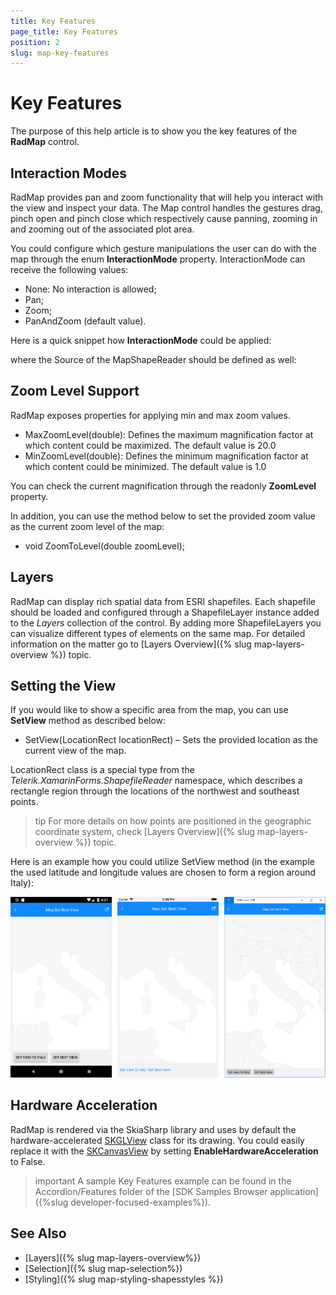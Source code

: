 ```yaml
---
title: Key Features
page_title: Key Features
position: 2
slug: map-key-features
---
```


# Key Features

The purpose of this help article is to show you the key features of the **RadMap** control. 

## Interaction Modes

RadMap provides pan and zoom functionality that will help you interact with the view and inspect your data. The Map control handles the gestures drag, pinch open and pinch close which respectively cause panning, zooming in and zooming out of the associated plot area.

You could configure which gesture manipulations the user can do with the map through the enum **InteractionMode** property. InteractionMode can receive the following values:

* None: No interaction is allowed;
* Pan; 
* Zoom;
* PanAndZoom (default value).

Here is a quick snippet how **InteractionMode** could be applied:

<snippet id='map-interaction-mode-xaml' />

where the Source of the MapShapeReader should be defined as well:

<snippet id='map-interactionmode-settintsource' />

## Zoom Level Support

RadMap exposes properties for applying min and max zoom values.

* MaxZoomLevel(double): Defines the maximum magnification factor at which content could be maximized. The default value is 20.0
* MinZoomLevel(double): Defines the minimum magnification factor at which content could be minimized. The default value is 1.0

You can check the current magnification through the readonly **ZoomLevel** property.

<snippet id='map-zoom-level-xaml' />

In addition, you can use the method below to set the provided zoom value as the current zoom level of the map:

* void ZoomToLevel(double zoomLevel);

## Layers

RadMap can display rich spatial data from ESRI shapefiles. Each shapefile should be loaded and configured through a ShapefileLayer instance added to the *Layers* collection of the control. By adding more ShapefileLayers you can visualize different types of elements on the same map.  For detailed information on the matter go to [Layers Overview]({% slug map-layers-overview %}) topic.

## Setting the View

If you would like to show a specific area from the map, you can use **SetView** method as described below:

* SetView(LocationRect locationRect) – Sets the provided location as the current view of the map. 

LocationRect class is a special type from the *Telerik.XamarinForms.ShapefileReader* namespace, which describes a rectangle region through the locations of the northwest and southeast points.  

>tip For more details on how points are positioned in the geographic coordinate system, check [Layers Overview]({% slug map-layers-overview %}) topic. 

Here is an example how you could utilize SetView method (in the example the used latitude and longitude values are chosen to form a region around Italy):

<snippet id='map-setview-code' />

![Map SetView](images/map_getbestview.png)

## Hardware Acceleration

RadMap is rendered via the SkiaSharp library and uses by default the hardware-accelerated [SKGLView](https://docs.microsoft.com/en-us/dotnet/api/skiasharp.views.forms.skglview?view=skiasharp-views-forms) class for its drawing. 
You could easily replace it with the [SKCanvasView](https://docs.microsoft.com/en-us/dotnet/api/skiasharp.views.forms.skcanvasview?view=skiasharp-views-forms) by setting **EnableHardwareAcceleration** to False.

>important A sample Key Features example can be found in the Accordion/Features folder of the [SDK Samples Browser application]({%slug developer-focused-examples%}).

## See Also

- [Layers]({% slug map-layers-overview%})
- [Selection]({% slug map-selection%})
- [Styling]({% slug map-styling-shapesstyles %})
